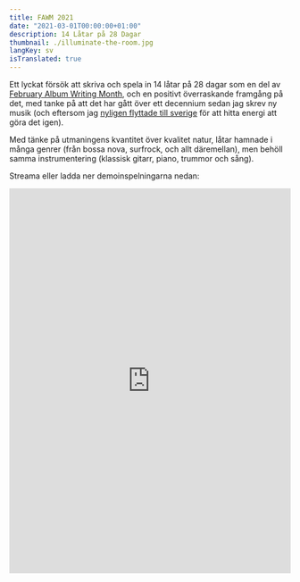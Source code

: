 ```yaml
---
title: FAWM 2021
date: "2021-03-01T00:00:00+01:00"
description: 14 Låtar på 28 Dagar
thumbnail: ./illuminate-the-room.jpg
langKey: sv
isTranslated: true
---
```


Ett lyckat försök att skriva och spela in 14 låtar på 28 dagar som en del av
[February Album Writing Month](https://www.fawm.org), och en positivt
överraskande framgång på det, med tanke på att det har gått över ett decennium
sedan jag skrev ny musik (och eftersom jag [nyligen flyttade till sverige](../../moves-to/sweden-2020)
för att hitta energi att göra det igen).

Med tänke på utmaningens kvantitet över kvalitet natur, låtar hamnade i många
genrer (från bossa nova, surfrock, och allt däremellan), men behöll samma
instrumentering (klassisk gitarr, piano, trummor och sång).

Streama eller ladda ner demoinspelningarna nedan:

<iframe width="100%" height="690" scrolling="no" frameborder="no" allow="autoplay" src="https://w.soundcloud.com/player/?url=https%3A//api.soundcloud.com/playlists/1211824546&color=%235eafea&auto_play=false&hide_related=true&show_comments=false&show_user=false&show_reposts=false&show_teaser=true&show_playcount=false"></iframe>
